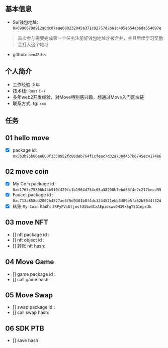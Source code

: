 ## 基本信息
- Sui钱包地址: `0x0996679d912a0dc07aae680232045a371c92757d2b61c495e654ab6da554097e`
> 首次参与需要完成第一个任务注册好钱包地址才被合并，并且后续学习奖励会打入这个地址
- github: `benARUis`

## 个人简介
- 工作经验: 5年
- 技术栈: `Rust` `C++`
- 多年web2开发经验，对Move特别感兴趣，想通过Move入门区块链
- 联系方式: tg: `xxx` 

## 任务

##   01 hello move  
- [x] package id: `0x5b3b95b06ae600f3330952fc86deb764f1cfeac7d32a730d457b6745ec417486`

##   02 move coin
- [x] My Coin package id : `0xd1763c75308b44b910f429fc1b1964d754c05a38298b7ebd33f4e2c217becd95`
- [x] Faucet package id : `0xc713a858dd2062b4527ae3f5d9301b8f4dc3244521ebb3489e5fa62b5044f32d`
- [x] 转账 `My Coin` hash: `2RPyPViUtjmsfU35w4CzAEpidswvQH39k6gY5G1npxJk`

##   03 move NFT
- [] nft package id :
- [] nft object id : 
- [] 转账 nft  hash:

##   04 Move Game
- [] game package id :
- [] call game hash:

##   05 Move Swap
- [] swap package id :
- [] call swap hash:

##   06 SDK PTB
- [] save hash :

